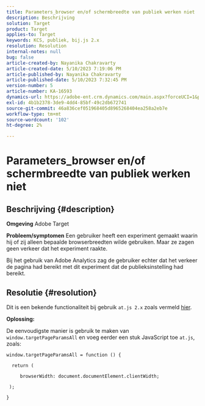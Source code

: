 ```yaml
---
title: Parameters_browser en/of schermbreedte van publiek werken niet
description: Beschrijving
solution: Target
product: Target
applies-to: Target
keywords: KCS, publiek, bij.js 2.x
resolution: Resolution
internal-notes: null
bug: false
article-created-by: Nayanika Chakravarty
article-created-date: 5/10/2023 7:19:06 PM
article-published-by: Nayanika Chakravarty
article-published-date: 5/10/2023 7:32:45 PM
version-number: 5
article-number: KA-16593
dynamics-url: https://adobe-ent.crm.dynamics.com/main.aspx?forceUCI=1&pagetype=entityrecord&etn=knowledgearticle&id=33aea286-67ef-ed11-8849-6045bd006239
exl-id: 4b1b2378-3de9-4dd4-85bf-49c2db672741
source-git-commit: 46a836cef051968405d8965268404ea258a2eb7e
workflow-type: tm+mt
source-wordcount: '102'
ht-degree: 2%

---
```


# Parameters_browser en/of schermbreedte van publiek werken niet

## Beschrijving {#description}

<b>Omgeving</b>
Adobe Target


<b>Probleem/symptomen</b>
Een gebruiker heeft een experiment gemaakt waarin hij of zij alleen bepaalde browserbreedten wilde gebruiken. Maar ze zagen geen verkeer dat het experiment raakte.

Bij het gebruik van Adobe Analytics zag de gebruiker echter dat het verkeer de pagina had bereikt met dit experiment dat de publieksinstelling had bereikt.


## Resolutie {#resolution}


Dit is een bekende functionaliteit bij gebruik `at.js 2.x` zoals vermeld [hier](https://experienceleague.adobe.com/docs/target-dev/developer/client-side/at-js-implementation/upgrading-from-atjs-1x-to-atjs-20.html).

<b>Oplossing:</b>

De eenvoudigste manier is gebruik te maken van `window.targetPageParamsAll` en voeg eerder een stuk JavaScript toe `at.js`, zoals:


```
window.targetPageParamsAll = function () {

  return (

     browserWidth: document.documentElement.clientWidth;

 );

}
```
